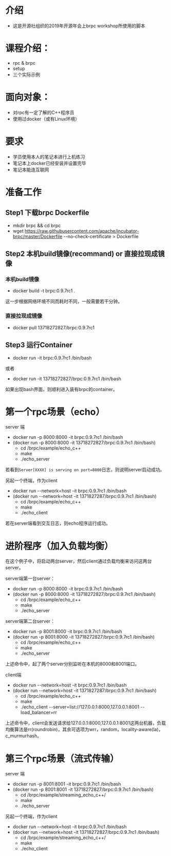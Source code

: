 # 介绍
* 这是开源社组织的2019年开源年会上brpc workshop所使用的脚本

# 课程介绍：
* rpc & brpc
* setup 
* 三个实际示例

# 面向对象：
* 对rpc有一定了解的C++程序员
* 使用过docker（或有Linux环境）

# 要求
* 学员使用本人的笔记本进行上机练习
* 笔记本上docker已经安装并设置完毕
* 笔记本能连互联网

# 准备工作

## Step1 下载brpc Dockerfile
* mkdir brpc && cd brpc
* wget https://raw.githubusercontent.com/apache/incubator-brpc/master/Dockerfile --no-check-certificate > Dockerfile

## Step2 本机build镜像(recommand) or 直接拉现成镜像

### 本机build镜像
* docker build -t brpc:0.9.7rc1 .

这一步根据网络环境不同而耗时不同，一般需要若干分钟。

### 直接拉现成镜像
* docker pull 13718272827/brpc:0.9.7rc1

## Step3 运行Container

* docker run -it brpc:0.9.7rc1 /bin/bash

或者

* docker run -it 13718272827/brpc:0.9.7rc1 /bin/bash

如果出现bash界面，则顺利进入装有brpc的container。

# 第一个rpc场景（echo）

server 端
* docker run -p 8000:8000 -it brpc:0.9.7rc1 /bin/bash
* (docker run -p 8000:8000 -it 13718272827/brpc:0.9.7rc1 /bin/bash)
  * cd /brpc/example/echo_c++
  * make
  * ./echo_server

若看到`Server[XXXX] is serving on port=8000`日志，则说明server启动成功。

另起一个终端，作为client
* docker run --network=host -it brpc:0.9.7rc1 /bin/bash
* (docker run --network=host -it 1371827287/brpc:0.9.7rc1 /bin/bash)
  * cd /brpc/example/echo_c++
  * make
  * ./echo_client

若在server端看到交互日志，则echo程序运行成功。

# 进阶程序（加入负载均衡）
在这个例子中，将启动两台server，然后client通过负载均衡来访问这两台server。

server端第一台server：
* docker run -p 8000:8000 -it brpc:0.9.7rc1 /bin/bash
* (docker run -p 8000:8000 -it 13718272827/brpc:0.9.7rc1 /bin/bash)
    * cd /brpc/example/echo_c++
    * make
    * ./echo_server

server端第二台server：
* docker run -p 8001:8000 -it brpc:0.9.7rc1 /bin/bash
* (docker run -p 8001:8000 -it 13718272827/brpc:0.9.7rc1 /bin/bash)
    * cd /brpc/example/echo_c++
    * make
    * ./echo_server

上述命令中，起了两个server分别监听在本机的8000和8001端口。

client端
* docker run --network=host -it brpc:0.9.7rc1 /bin/bash
* (docker run --network=host -it 1371827287/brpc:0.9.7rc1 /bin/bash)
  * cd /brpc/example/echo_c++
  * make
  * ./echo_client --server=list://127.0.0.1:8000,127.0.0.1:8001 --load_balancer=rr

上述命令中，client会发送请求给127.0.0.1:8000,127.0.0.1:8001这两台机器，负载均衡算法是rr(roundrobin)，其余可选项为wrr，random，locality-aware(la)，c_murmurhash。

# 第三个rpc场景（流式传输）

server 端
* docker run -p 8001:8001 -it brpc:0.9.7rc1 /bin/bash
* (docker run -p 8001:8001 -it 13718272827/brpc:0.9.7rc1 /bin/bash)
  * cd /brpc/example/streaming_echo_c++/
  * make
  * ./echo_server

另起一个终端，作为client
* docker run --network=host -it brpc:0.9.7rc1 /bin/bash
* (docker run --network=host -it 13718272827/brpc:0.9.7rc1 /bin/bash)
  * cd /brpc/example/streaming_echo_c++/
  * make
  * ./echo_client
